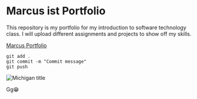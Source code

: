 # Marcus ist Portfolio

This repository is my portfolio for my introduction to software technology class. I will upload different assignments and projects to show off my skills.

[Marcus Portfolio](https://github.com/Markswoope/ist-portfolio-Marcus)

```
git add .
git commit -m "Commit message"
git push
```


![Michigan title](https://sportshub.cbsistatic.com/i/r/2024/01/09/55bdcf79-b05a-429f-99fd-cfcc2961dc40/thumbnail/450x253/31f148b8b89f8a466528c74850340c9a/donovan-edwards-michigan-celebrates-g.jpg)

Gg:grin:
